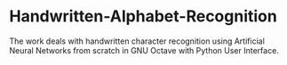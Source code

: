# Handwritten-Alphabet-Recognition

The work deals with handwritten character recognition using Artificial Neural Networks from scratch in GNU Octave with Python User Interface.
